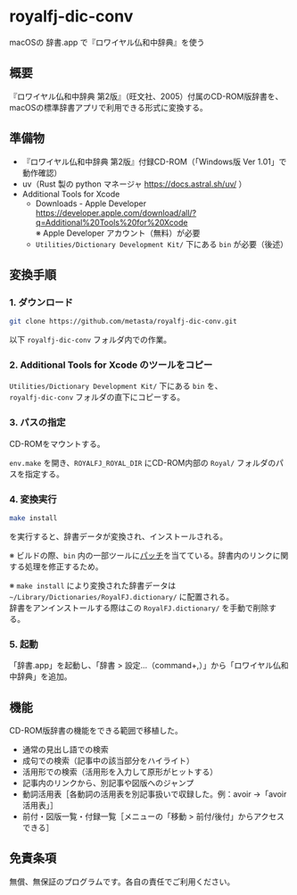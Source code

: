 # royalfj-dic-conv
macOSの 辞書.app で『ロワイヤル仏和中辞典』を使う

## 概要
『ロワイヤル仏和中辞典 第2版』（旺文社、2005）付属のCD-ROM版辞書を、macOSの標準辞書アプリで利用できる形式に変換する。

## 準備物
- 『ロワイヤル仏和中辞典 第2版』付録CD-ROM（「Windows版 Ver 1.01」で動作確認）
- uv（Rust 製の python マネージャ https://docs.astral.sh/uv/ ）
- Additional Tools for Xcode
  - Downloads - Apple Developer  
https://developer.apple.com/download/all/?q=Additional%20Tools%20for%20Xcode  
※ Apple Developer アカウント（無料）が必要
  - `Utilities/Dictionary Development Kit/` 下にある `bin` が必要（後述）

## 変換手順

### 1. ダウンロード
``` sh
git clone https://github.com/metasta/royalfj-dic-conv.git
```
以下 `royalfj-dic-conv` フォルダ内での作業。

### 2. Additional Tools for Xcode のツールをコピー

`Utilities/Dictionary Development Kit/` 下にある `bin` を、  
`royalfj-dic-conv` フォルダの直下にコピーする。

### 3. パスの指定
CD-ROMをマウントする。

`env.make` を開き、`ROYALFJ_ROYAL_DIR` にCD-ROM内部の `Royal/` フォルダのパスを指定する。

### 4. 変換実行
```sh
make install
```
を実行すると、辞書データが変換され、インストールされる。

※ ビルドの際、`bin` 内の一部ツールに[パッチ](scripts/extract_referred_id.pl.patch)を当てている。辞書内のリンクに関する処理を修正するため。

※ `make install` により変換された辞書データは `~/Library/Dictionaries/RoyalFJ.dictionary/` に配置される。  
辞書をアンインストールする際はこの `RoyalFJ.dictionary/` を手動で削除する。

### 5. 起動
「辞書.app」を起動し、「辞書 > 設定...（command+,）」から「ロワイヤル仏和中辞典」を追加。

## 機能
CD-ROM版辞書の機能をできる範囲で移植した。
- 通常の見出し語での検索
- 成句での検索（記事中の該当部分をハイライト）
- 活用形での検索（活用形を入力して原形がヒットする）
- 記事内のリンクから、別記事や図版へのジャンプ
- 動詞活用表［各動詞の活用表を別記事扱いで収録した。例：avoir →「avoir 活用表」］
- 前付・図版一覧・付録一覧［メニューの「移動 > 前付/後付」からアクセスできる］

## 免責条項
無償、無保証のプログラムです。各自の責任でご利用ください。
